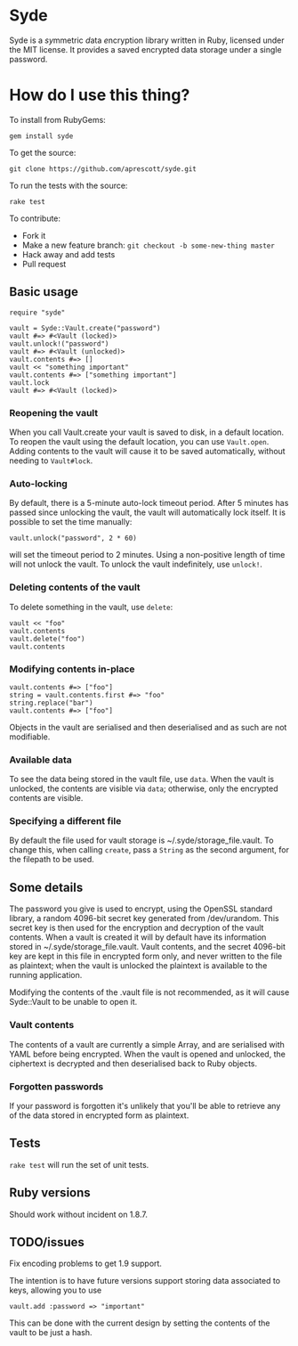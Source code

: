 Syde
====

Syde is a *sy*mmetric *d*ata *e*ncryption library written in Ruby, licensed under the MIT license. It provides a saved encrypted data storage under a single password.

# How do I use this thing?

To install from RubyGems:

    gem install syde

To get the source:

    git clone https://github.com/aprescott/syde.git

To run the tests with the source:

    rake test

To contribute:

* Fork it
* Make a new feature branch: `git checkout -b some-new-thing master`
* Hack away and add tests
* Pull request

Basic usage
-----------

    require "syde"
    
    vault = Syde::Vault.create("password")
    vault #=> #<Vault (locked)>
    vault.unlock!("password")
    vault #=> #<Vault (unlocked)>
    vault.contents #=> []
    vault << "something important"
    vault.contents #=> ["something important"]
    vault.lock
    vault #=> #<Vault (locked)>

### Reopening the vault

When you call Vault.create your vault is saved to disk, in a default location. To reopen the vault using the default location, you can use `Vault.open`. Adding contents to the vault will cause it to be saved automatically, without needing to `Vault#lock`.

### Auto-locking

By default, there is a 5-minute auto-lock timeout period. After 5 minutes has passed since unlocking the vault, the vault will automatically lock itself. It is possible to set the time manually:

    vault.unlock("password", 2 * 60)

will set the timeout period to 2 minutes. Using a non-positive length of time will not unlock the vault. To unlock the vault indefinitely, use `unlock!`.

### Deleting contents of the vault

To delete something in the vault, use `delete`:

    vault << "foo"
    vault.contents
    vault.delete("foo")
    vault.contents

### Modifying contents in-place

    vault.contents #=> ["foo"]
    string = vault.contents.first #=> "foo"
    string.replace("bar")
    vault.contents #=> ["foo"]

Objects in the vault are serialised and then deserialised and as such are not modifiable.

### Available data

To see the data being stored in the vault file, use `data`. When the vault is unlocked, the contents are visible via `data`; otherwise, only the encrypted contents are visible.

### Specifying a different file

By default the file used for vault storage is ~/.syde/storage_file.vault. To change this, when calling `create`, pass a `String` as the second argument, for the filepath to be used.

Some details
------------

The password you give is used to encrypt, using the OpenSSL standard library, a random 4096-bit secret key generated from /dev/urandom. This secret key is then used for the encryption and decryption of the vault contents. When a vault is created it will by default have its information stored in ~/.syde/storage_file.vault. Vault contents, and the secret 4096-bit key are kept in this file in encrypted form only, and never written to the file as plaintext; when the vault is unlocked the plaintext is available to the running application.

Modifying the contents of the .vault file is not recommended, as it will cause Syde::Vault to be unable to open it.

### Vault contents

The contents of a vault are currently a simple Array, and are serialised with YAML before being encrypted. When the vault is opened and unlocked, the ciphertext is decrypted and then deserialised back to Ruby objects.

### Forgotten passwords

If your password is forgotten it's unlikely that you'll be able to retrieve any of the data stored in encrypted form as plaintext.

Tests
-----

`rake test` will run the set of unit tests.

Ruby versions
-------------

Should work without incident on 1.8.7.

TODO/issues
-----------

Fix encoding problems to get 1.9 support.

The intention is to have future versions support storing data associated to keys, allowing you to use

    vault.add :password => "important"

This can be done with the current design by setting the contents of the vault to be just a hash.

